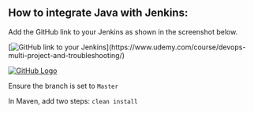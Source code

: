 ## How to integrate Java with Jenkins:

Add the GitHub link to your Jenkins as shown in the screenshot below.

[![GitHub link to your Jenkins]([https://drive.google.com/file/d/1c_wXC968UIwPzDqOOyAVRVG8FNI8_3cX/view?usp=drive_link](https://drive.google.com/file/d/1c_wXC968UIwPzDqOOyAVRVG8FNI8_3cX/view))](https://www.udemy.com/course/devops-multi-project-and-troubleshooting/)


[![GitHub Logo](https://cdn.langeek.co/photo/26023/original/any)](https://www.udemy.com/course/mastering-linux-system-administration-and-troubleshooting/)

Ensure the branch is set to `Master`

In Maven, add two steps: `clean install`
